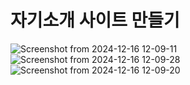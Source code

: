 # 자기소개 사이트 만들기

![Screenshot from 2024-12-16 12-09-11](https://github.com/user-attachments/assets/e20f17e3-9bfd-4526-8912-9d2778cc4c19)
![Screenshot from 2024-12-16 12-09-28](https://github.com/user-attachments/assets/790e457b-b584-411c-88ca-37af9502fe09)
![Screenshot from 2024-12-16 12-09-20](https://github.com/user-attachments/assets/f4bc2143-eb6b-405f-97e7-93b0633b7c27)
